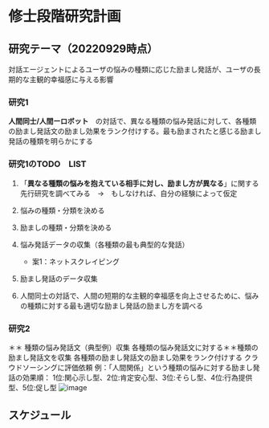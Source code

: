 # 修士段階研究計画

## 研究テーマ（20220929時点）
対話エージェントによるユーザの悩みの種類に応じた励まし発話が、ユーザの長期的な主観的幸福感に与える影響

### 研究1
**人間同士/人間ーロボット**　の対話で、異なる種類の悩み発話に対して、各種類の励まし発話文の励まし効果をランク付けする。最も励まされたと感じる励まし発話の種類を明らかにする

### 研究1のTODO　LIST
1. 「**異なる種類の悩みを抱えている相手に対し、励まし方が異なる**」に関する先行研究を調べてみる　→　もしなければ、自分の経験によって仮定
2. 悩みの種類・分類を決める
3. 励ましの種類・分類を決める
4. 悩み発話データの収集（各種類の最も典型的な発話）
    - 案1：ネットスクレイピング

6. 励まし発話のデータ収集
7. 人間同士の対話で、人間の短期的な主観的幸福感を向上させるために、悩みの種類に対する最も適切な励まし発話の励まし方を調べる

### 研究2

＊＊ 種類の悩み発話文（典型例）収集
各種類の悩み発話文に対する＊＊種類の励まし発話文を収集
各種類の励まし発話文の励まし効果をランク付けする
クラウドソーシングに評価依頼
例：「人間関係」という種類の悩みに対する励まし発話の効果順：
1位:関心示し型、2位:肯定安心型、3位:そらし型、4位:行為提供型、5位:促し型
![image](https://user-images.githubusercontent.com/62456878/192862310-5d2bf124-400f-417a-b98f-6b059cbbcaad.png)


## スケジュール



